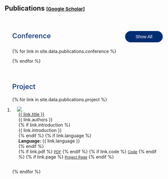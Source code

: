 <style>
    /* 样式定义 */
    .popup {
        display: none;
        position: fixed;
        left: 50%;
        top: 50%;
        transform: translate(-50%, -50%);
        padding: 20px;
        background-color: white;
        box-shadow: 0 0 10px rgba(0, 0, 0, 0.5);
        z-index: 1000;
    }
    .popup .close {
        display: block;
        text-align: right;
        cursor: pointer;
    }
    #overlay {
        display: none;
        position: fixed;
        top: 0;
        left: 0;
        width: 100%;
        height: 100%;
        background-color: rgba(0, 0, 0, 0.5);
        z-index: 999;
    }

    /* Conference标题和控制按钮的容器 */
    .conference-header {
        display: flex;
        justify-content: space-between;
        align-items: baseline;
        margin: 60px 0 20px 0;
    }

    .conference-title {
        margin: 0;
        font-size: 157%;
        color: #002D72;
        font-weight: 500;
        transition: all 0.3s ease;
        position: relative;
    }

    .conference-title::after {
        content: '';
        position: absolute;
        bottom: -5px;
        left: 0;
        width: 0;
        height: 2px;
        background: linear-gradient(90deg, #002D72, #0056b3);
        transition: width 0.3s ease;
    }

    .conference-title:hover::after {
        width: 50px;
    }

    .conference-title:hover {
        color: #0056b3;
    }

    /* Project标题样式 */
    .project-title {
        margin: 60px 0 20px 0;
        font-size: 157%;
        color: #002D72;
        font-weight: 500;
        transition: all 0.3s ease;
        position: relative;
    }

    .project-title::after {
        content: '';
        position: absolute;
        bottom: -5px;
        left: 0;
        width: 0;
        height: 2px;
        background: linear-gradient(90deg, #002D72, #0056b3);
        transition: width 0.3s ease;
    }

    .project-title:hover::after {
        width: 50px;
    }

    .project-title:hover {
        color: #0056b3;
    }

    .toggle-btn {
        padding: 8px 20px;
        border: 2px solid #002D72;
        background: transparent;
        color: #002D72;
        border-radius: 25px;
        cursor: pointer;
        font-size: 14px;
        font-family: 'Libertinus Sans', sans-serif;
        font-weight: 500;
        transition: all 0.3s ease;
        text-decoration: none;
        display: inline-block;
        min-width: 120px;
        text-align: center;
        flex-shrink: 0;
    }

    .toggle-btn:hover {
        background: #002D72;
        color: white;
        transform: translateY(-1px);
        box-shadow: 0 4px 12px rgba(0, 45, 114, 0.3);
    }

    .toggle-btn.selected-mode {
        background: #002D72;
        color: white;
    }

    /* 统一项目间距 */
    .conference-item, .project-item {
        margin-bottom: 30px;
        transition: all 0.3s ease;
    }

    .conference-item.hidden {
        display: none !important;
        margin: 0 !important;
        padding: 0 !important;
    }

    /* 默认隐藏非selected项目 */
    .conference-item:not(.selected) {
        display: none;
    }

    /* 确保最后一个显示的项目没有多余间距 */
    .conference-item:last-child, .project-item:last-child {
        margin-bottom: 0;
    }
</style>

<h1 id="publications"></h1>

<h2 style="margin: 60px 0px 20px;">Publications <temp style="font-size:15px;">[</temp><a href="https://scholar.google.com/citations?user=tOEF7V8AAAAJ" target="_blank" style="font-size:15px;">Google Scholar</a><temp style="font-size:15px;">]</temp></h2>

<div class="publications">
<ol class="bibliography">

<div class="conference-header">
    <h2 class="conference-title">Conference</h2>
    <button class="toggle-btn selected-mode" id="toggleBtn" onclick="toggleConferenceView()">Show All</button>
</div>

<script>
let isShowingSelected = true; // 默认显示selected

function toggleConferenceView() {
    const button = document.getElementById('toggleBtn');
    const items = document.querySelectorAll('.conference-item');

    if (isShowingSelected) {
        // 当前显示的是selected，切换到show all
        items.forEach(item => {
            item.classList.remove('hidden');
        });
        button.textContent = 'Show Selected';
        button.classList.remove('selected-mode');
        isShowingSelected = false;
    } else {
        // 当前显示的是all，切换到show selected
        items.forEach(item => {
            if (!item.classList.contains('selected')) {
                item.classList.add('hidden');
            } else {
                item.classList.remove('hidden');
            }
        });
        button.textContent = 'Show All';
        button.classList.add('selected-mode');
        isShowingSelected = true;
    }
}

// 页面加载时默认显示selected
document.addEventListener('DOMContentLoaded', function() {
    const button = document.getElementById('toggleBtn');
    const items = document.querySelectorAll('.conference-item');

    // 为selected项目添加显示样式
    items.forEach(item => {
        if (item.classList.contains('selected')) {
            item.style.display = 'block';
        }
    });

    // 更新按钮状态
    button.textContent = 'Show All';
    button.classList.add('selected-mode');
});
</script>

{% for link in site.data.publications.conference %}

<li class="conference-item {% if link.selected %}selected{% endif %}">
<div class="pub-row">
  <div class="col-sm-3 abbr" style="position: relative;padding-right: 15px;padding-left: 15px;">
    <img src="{{ link.image }}" class="teaser img-fluid z-depth-1" style="width=100;height=50%">
            {% if link.conference_short %}
            <abbr class="badge">{{ link.conference_short }}</abbr>
            {% endif %}
  </div>
  <div class="col-sm-9" style="position: relative;padding-right: 15px;padding-left: 20px;">
      <div class="title"><a href="{{ link.pdf }}">{{ link.title }}</a></div>
      <div class="author">{{ link.authors }}</div>
      <div class="periodical"><em>{{ link.conference }}</em></div>
    <div class="links">
      {% if link.pdf %}
      <a href="{{ link.pdf }}" class="btn btn-sm z-depth-0" role="button" target="_blank" style="font-size:12px;">PDF</a>
      {% endif %}
      {% if link.code %}
      <a href="{{ link.code }}" class="btn btn-sm z-depth-0" role="button" target="_blank" style="font-size:12px;">Code</a>
      {% endif %}
      {% if link.page %}
      <a href="{{ link.page }}" class="btn btn-sm z-depth-0" role="button" target="_blank" style="font-size:12px;">Project Page</a>
      {% endif %}
      {% if link.bibtex %}
      <a href="{{ link.bibtex }}" class="btn btn-sm z-depth-0" role="button" target="_blank" style="font-size:12px;">BibTex</a>
      {% endif %}
      {% if link.notes %}
      <strong> <i style="color:#e74d3c">{{ link.notes }}</i></strong>
      {% endif %}
      {% if link.others %}
      {{ link.others }}
      {% endif %}
    </div>
  </div>
</div>
</li>

{% endfor %}

<h2 class="project-title">Project</h2>

{% for link in site.data.publications.project %}

<li class="project-item">
<div class="pub-row">
  <div class="col-sm-3 abbr" style="position: relative;padding-right: 15px;padding-left: 15px;">
    <img src="{{ link.image }}" class="teaser img-fluid z-depth-1" style="width=100;height=50%">
  </div>
  <div class="col-sm-9" style="position: relative;padding-right: 15px;padding-left: 20px;">
      <div class="title"><a href="{{ link.pdf }}">{{ link.title }}</a></div>
      <div class="author">{{ link.authors }}</div>
      {% if link.introduction %}
      <div class="introduction">{{ link.introduction }}</div>
      {% endif %}
      {% if link.language %}
      <div class="language"><strong>Language:</strong> {{ link.language }}</div>
      {% endif %}
      <div class="links">
      {% if link.pdf %}
      <a href="{{ link.pdf }}" class="btn btn-sm z-depth-0" role="button" target="_blank" style="font-size:12px;">PDF</a>
      {% endif %}
      {% if link.code %}
      <a href="{{ link.code }}" class="btn btn-sm z-depth-0" role="button" target="_blank" style="font-size:12px;">Code</a>
      {% endif %}
      {% if link.page %}
      <a href="{{ link.page }}" class="btn btn-sm z-depth-0" role="button" target="_blank" style="font-size:12px;">Project Page</a>
      {% endif %}
    </div>
  </div>
</div>
</li>

{% endfor %}

</ol>
</div>
